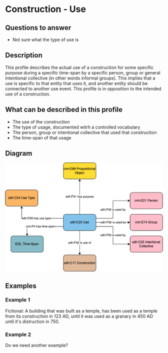 # Construction - Use

## Questions to answer

- Not sure what the type of use is

## Description

This profile describes the actual use of a construction for some specific purpose during a specific time-span by a specific person, group or general intentional collective (in other words informal groups). This implies that a use is specific to that entity that uses it, and another entity should be connected to another use event.
This profile is in opposition to the intended use of a construction.

## What can be described in this profile

- The use of the construction
- The type of usage, documented witrh a controlled vocabulary
- The person, group or intentional collective that used that construction
- The time-span of that usage

## Diagram

![Alt text](Diagrams/GV_Profile_Construction-Use.drawio.png)

## Examples

### Example 1

Fictional: A building that was built as a temple, has been used as a temple from its construction in 123 AD, until it was used as a granary in 450 AD until it's distruction in 750.

### Example 2

Do we need another example?

